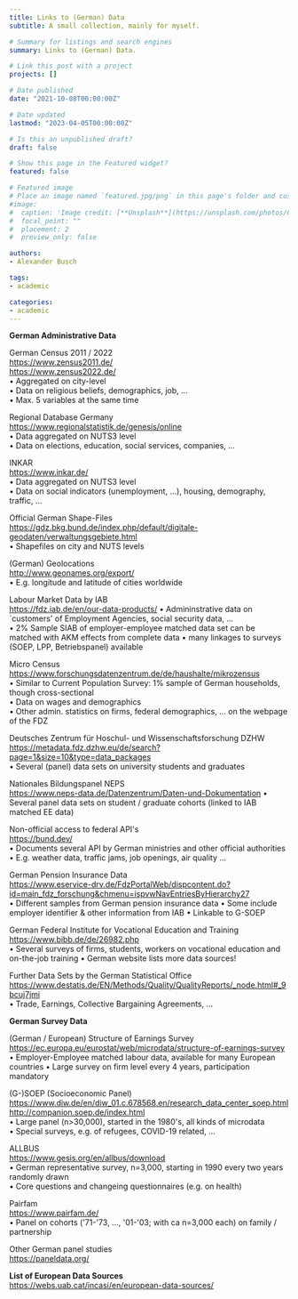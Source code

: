 ```yaml
---
title: Links to (German) Data
subtitle: A small collection, mainly for myself. 

# Summary for listings and search engines
summary: Links to (German) Data. 

# Link this post with a project
projects: []

# Date published
date: "2021-10-08T00:00:00Z"

# Date updated
lastmod: "2023-04-05T00:00:00Z"

# Is this an unpublished draft?
draft: false

# Show this page in the Featured widget?
featured: false

# Featured image
# Place an image named `featured.jpg/png` in this page's folder and customize its options here.
#image:
#  caption: 'Image credit: [**Unsplash**](https://unsplash.com/photos/CpkOjOcXdUY)'
#  focal_point: ""
#  placement: 2
#  preview_only: false

authors:
- Alexander Busch

tags:
- academic

categories:
- academic
---
```


<b> German Administrative Data </b> <br>

German Census 2011 / 2022 <br>
https://www.zensus2011.de/ <br>
https://www.zensus2022.de/ <br>
• Aggregated on city-level <br>
• Data on religious beliefs, demographics, job, ... <br>
• Max. 5 variables at the same time <br>

Regional Database Germany <br>
https://www.regionalstatistik.de/genesis/online <br>
• Data aggregated on NUTS3 level <br>
• Data on elections, education, social services, companies, ... <br>

INKAR <br>
https://www.inkar.de/ <br>
• Data aggregated on NUTS3 level <br>
• Data on social indicators (unemployment, ...), housing, demography, traffic, ... <br>

Official German Shape-Files <br>
https://gdz.bkg.bund.de/index.php/default/digitale-geodaten/verwaltungsgebiete.html <br>
• Shapefiles on city and NUTS levels <br>

(German) Geolocations <br>
http://www.geonames.org/export/ <br>
• E.g. longitude and latitude of cities worldwide <br>

Labour Market Data by IAB <br>
https://fdz.iab.de/en/our-data-products/
• Admininstrative data on `customers' of Employment Agencies, social security data, ... <br>
• 2% Sample SIAB of employer-employee matched data set can be matched with AKM effects from complete data
• many linkages to surveys (SOEP, LPP, Betriebspanel) available

Micro Census <br>
https://www.forschungsdatenzentrum.de/de/haushalte/mikrozensus <br>
• Similar to Current Population Survey: 1% sample of German households, though cross-sectional <br>
• Data on wages and demographics <br>
• Other admin. statistics on firms, federal demographics, ... on the webpage of the FDZ <br>

Deutsches Zentrum für Hoschul- und Wissenschaftsforschung DZHW <br>
https://metadata.fdz.dzhw.eu/de/search?page=1&size=10&type=data_packages <br>
• Several (panel) data sets on university students and graduates

Nationales Bildungspanel NEPS <br> 
https://www.neps-data.de/Datenzentrum/Daten-und-Dokumentation
• Several panel data sets on student / graduate cohorts (linked to IAB matched EE data)

Non-official access to federal API's <br>
https://bund.dev/ <br>
• Documents several API by German ministries and other official authorities <br>
• E.g. weather data, traffic jams, job openings, air quality ... <br>

German Pension Insurance Data <br> 
https://www.eservice-drv.de/FdzPortalWeb/dispcontent.do?id=main_fdz_forschung&chmenu=ispvwNavEntriesByHierarchy27 <br> 
• Different samples from German pension insurance data 
• Some include employer identifier & other information from IAB 
• Linkable to G-SOEP  

German Federal Institute for Vocational Education and Training <br> 
https://www.bibb.de/de/26982.php <br>
• Several surveys of firms, students, workers on vocational education and on-the-job training
• German website lists more data sources! 

Further Data Sets by the German Statistical Office <br>
https://www.destatis.de/EN/Methods/Quality/QualityReports/_node.html#_9bcuj7jmi <br>
• Trade, Earnings, Collective Bargaining Agreements, ...


<b> German Survey Data </b> <br>

(German / European) Structure of Earnings Survey <br> 
https://ec.europa.eu/eurostat/web/microdata/structure-of-earnings-survey <br>
• Employer-Employee matched labour data, available for many European countries
• Large survey on firm level every 4 years, participation mandatory

(G-)SOEP (Socioeconomic Panel) <br>
https://www.diw.de/en/diw_01.c.678568.en/research_data_center_soep.html <br>
http://companion.soep.de/index.html <br>
• Large panel (n>30,000), started in the 1980's, all kinds of microdata <br>
• Special surveys, e.g. of refugees, COVID-19 related, ... <br>

ALLBUS <br> 
https://www.gesis.org/en/allbus/download <br>
• German representative survey, n=3,000, starting in 1990 every two years randomly drawn <br>
• Core questions and changeing questionnaires (e.g. on health) <br>

Pairfam <br>
https://www.pairfam.de/ <br>
• Panel on cohorts ('71-'73, ..., '01-'03; with ca n=3,000 each) on family / partnership <br>

Other German panel studies <br>
https://paneldata.org/ <br>

<b> List of European Data Sources </b> <br>
https://webs.uab.cat/incasi/en/european-data-sources/








